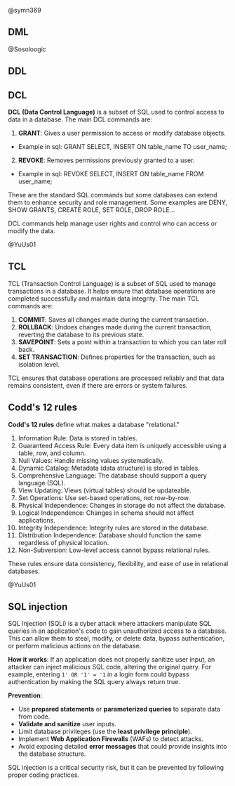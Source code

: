 
@symn369 
## DML

@Sosoloogic 
## DDL


## DCL 

**DCL (Data Control Language)** is a subset of SQL used to control access to data in a database. The main DCL commands are:

1. **GRANT**: Gives a user permission to access or modify database objects.
 - Example in sql:
 GRANT SELECT, INSERT ON table_name TO user_name;
     

2. **REVOKE**: Removes permissions previously granted to a user.
  - Example in sql:
  REVOKE SELECT, INSERT ON table_name FROM user_name;
     

These are the standard SQL commands but some databases can extend them to enhance security and role management. Some examples are DENY, SHOW GRANTS, CREATE ROLE, SET ROLE, DROP ROLE... 

DCL commands help manage user rights and control who can access or modify the data.


@YuUs01 
## TCL 

TCL (Transaction Control Language) is a subset of SQL used to manage transactions in a database. It helps ensure that database operations are completed successfully and maintain data integrity. The main TCL commands are:

1. **COMMIT**: Saves all changes made during the current transaction.
2. **ROLLBACK**: Undoes changes made during the current transaction, reverting the database to its previous state.
3. **SAVEPOINT**: Sets a point within a transaction to which you can later roll back.
4. **SET TRANSACTION**: Defines properties for the transaction, such as isolation level.

TCL ensures that database operations are processed reliably and that data remains consistent, even if there are errors or system failures.

 
## Codd's 12 rules

**Codd's 12 rules** define what makes a database "relational."

1. Information Rule: Data is stored in tables.
2. Guaranteed Access Rule: Every data item is uniquely accessible using a table, row, and column.
3. Null Values: Handle missing values systematically.
4. Dynamic Catalog: Metadata (data structure) is stored in tables.
5. Comprehensive Language: The database should support a query language (SQL).
6. View Updating: Views (virtual tables) should be updateable.
7. Set Operations: Use set-based operations, not row-by-row.
8. Physical Independence: Changes in storage do not affect the database.
9. Logical Independence: Changes in schema should not affect applications.
10. Integrity Independence: Integrity rules are stored in the database.
11. Distribution Independence: Database should function the same regardless of physical location.
12. Non-Subversion: Low-level access cannot bypass relational rules.

These rules ensure data consistency, flexibility, and ease of use in relational databases.


@YuUs01 
## SQL injection

SQL Injection (SQLi) is a cyber attack where attackers manipulate SQL queries in an application's code to gain unauthorized access to a database. This can allow them to steal, modify, or delete data, bypass authentication, or perform malicious actions on the database.

**How it works**: If an application does not properly sanitize user input, an attacker can inject malicious SQL code, altering the original query. For example, entering `1' OR '1' = '1` in a login form could bypass authentication by making the SQL query always return true.

**Prevention**:
- Use **prepared statements** or **parameterized queries** to separate data from code.
- **Validate and sanitize** user inputs.
- Limit database privileges (use the **least privilege principle**).
- Implement **Web Application Firewalls** (WAFs) to detect attacks.
- Avoid exposing detailed **error messages** that could provide insights into the database structure.

SQL injection is a critical security risk, but it can be prevented by following proper coding practices.
